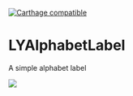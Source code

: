 [![Carthage compatible](https://img.shields.io/badge/Carthage-compatible-4BC51D.svg?style=flat)](https://github.com/Carthage/Carthage)

# LYAlphabetLabel

A simple alphabet label

![](http://om2ulejw7.bkt.clouddn.com/18-1-4/8488081.jpg)
